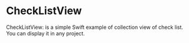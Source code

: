 # CheckListView
CheckListView: is a simple Swift example of collection view of check list. You can display it in any project.
